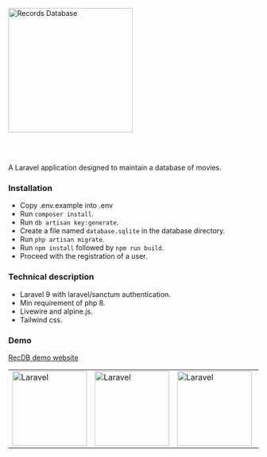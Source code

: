 <p style="text-align: left; padding: 1rem 0 3rem 0;"><img src="https://recdb.njeim.net/assets/images/recdb.jpg" width="250" height="auto" alt="Records Database"/></p>

A Laravel application designed to maintain a database of movies.

### Installation
- Copy .env.example into .env
- Run `composer install`.
- Run `db artisan key:generate`.
- Create a file named `database.sqlite` in the database directory.
- Run `php artisan migrate`.
- Run `npm install` followed by `npm run build`.
- Proceed with the registration of a user.

### Technical description
- Laravel 9 with laravel/sanctum authentication.
- Min requirement of php 8.
- Livewire and alpine.js.
- Tailwind css.

### Demo
<a href="https://recdb.njeim.net" target="_blank">RecDB demo website</a>


<table>
<tbody>
<tr>
<td><img src="https://recdb.njeim.net/assets/images/tailwind.svg" width="150" height="auto" alt="Laravel"/></td>
<td><img src="https://recdb.njeim.net/assets/images/alpinejs.svg" width="150" height="auto" alt="Laravel"/></td>
<td><img src="https://recdb.njeim.net/assets/images/laravel.svg" width="150" height="auto" alt="Laravel"/></td>
<td><img src="https://recdb.njeim.net/assets/images/livewire.svg" width="150" height="auto" alt="Laravel"/></td>
</tr>
</tbody>
</table>
